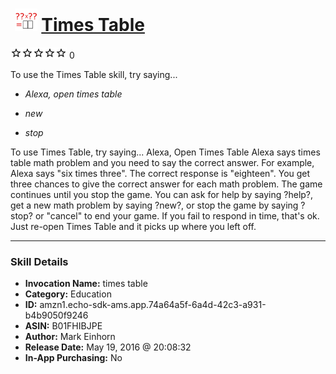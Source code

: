# &nbsp;<img src="skill_icon" alt="Times Table icon" width="36"> [Times Table](http://alexa.amazon.com/#skills/amzn1.echo-sdk-ams.app.74a64a5f-6a4d-42c3-a931-b4b9050f9246)
![0 stars](../../images/ic_star_border_black_18dp_1x.png)![0 stars](../../images/ic_star_border_black_18dp_1x.png)![0 stars](../../images/ic_star_border_black_18dp_1x.png)![0 stars](../../images/ic_star_border_black_18dp_1x.png)![0 stars](../../images/ic_star_border_black_18dp_1x.png) 0

To use the Times Table skill, try saying...

* *Alexa, open times table*

* *new*

* *stop*

To use Times Table, try saying...
Alexa, Open Times Table
Alexa says times table math problem and you need to say the correct answer. For example, Alexa says "six times three". The correct response is "eighteen". You get three chances to give the correct answer for each math problem. The game continues until you stop the game.
You can ask for help by saying ?help?, get a new math problem by saying ?new?, or stop the game by saying ?stop? or "cancel" to end your game.
If you fail to respond in time, that's ok. Just re-open Times Table and it picks up where you left off.

***

### Skill Details

* **Invocation Name:** times table
* **Category:** Education
* **ID:** amzn1.echo-sdk-ams.app.74a64a5f-6a4d-42c3-a931-b4b9050f9246
* **ASIN:** B01FHIBJPE
* **Author:** Mark Einhorn
* **Release Date:** May 19, 2016 @ 20:08:32
* **In-App Purchasing:** No

